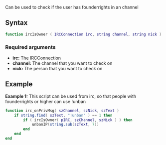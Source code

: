 Can be used to check if the user has founderrights in an channel

Syntax
------

``` lua
function ircIsOwner ( IRCConnection irc, string channel, string nick )
```

### Required arguments

-   **irc:** The IRCConnection
-   **channel:** The channel that you want to check on
-   **nick:** The person that you want to check on

Example
-------

**Example 1:** This script can be used from irc, so that people with founderrights or higher can use !unban

``` lua
function irc_onPrivMsg( szChannel, szNick, szText )
    if string.find( szText, "!unban" ) == 1 then
        if ( ircIsOwner( pIRC, szChannel, szNick ) ) then
            unbanIP(string.sub(szText, 7))
        end
    end
end
```

